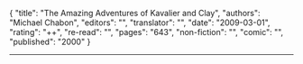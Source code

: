 {
"title": "The Amazing Adventures of Kavalier and Clay",
"authors": "Michael Chabon",
"editors": "",
"translator": "",
"date": "2009-03-01",
"rating": "++",
"re-read": "",
"pages": "643",
"non-fiction": "",
"comic": "",
"published": "2000"
}

---
